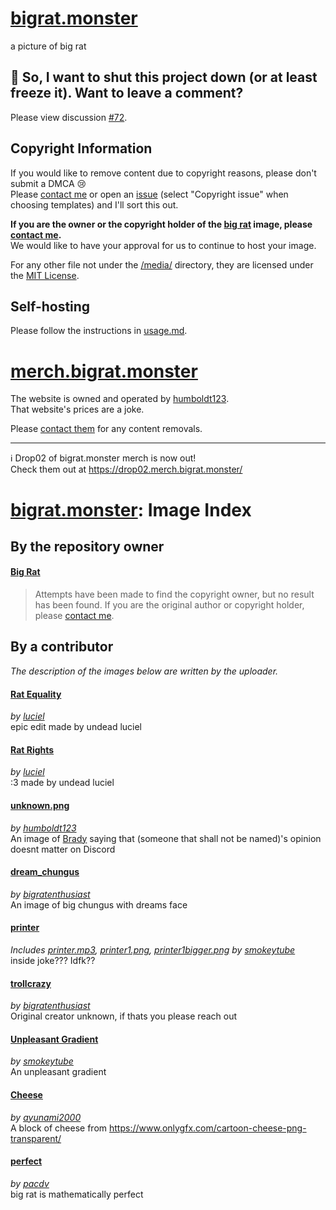 # [bigrat.monster]

a picture of big rat

## 🚨 So, I want to shut this project down (or at least freeze it). Want to leave a comment?
Please view discussion [#72](https://github.com/bigratmonster/bigrat.monster/discussions/72).

## Copyright Information

If you would like to remove content due to copyright reasons, please don't submit a DMCA 😢  
Please [contact me][email-copyright] or open an [issue] (select "Copyright issue" when choosing templates) and I'll sort this out.

**If you are the owner or the copyright holder of the [big rat] image, please [contact me][email-copyright].**  
We would like to have your approval for us to continue to host your image.

For any other file not under the [/media/][media-dir] directory, they are licensed under the [MIT License][license].

## Self-hosting

Please follow the instructions in [usage.md].

# [merch.bigrat.monster]

The website is owned and operated by [humboldt123].  
That website's prices are a joke.

Please [contact them][email-skrub] for any content removals.

---

ℹ Drop02 of bigrat.monster merch is now out!  
Check them out at <https://drop02.merch.bigrat.monster/>

# [bigrat.monster]: Image Index

## By the repository owner

#### [Big Rat](media/bigrat.jpg)

> Attempts have been made to find the copyright owner, but no result has been found.
If you are the original author or copyright holder, please [contact me][email-copyright].

## By a contributor

*The description of the images below are written by the uploader.*

#### [Rat Equality](media/ratequality.png)

*by [luciel]*  
epic edit made by undead luciel

#### [Rat Rights](media/ratrights.png)

*by [luciel]*  
:3 made by undead luciel

#### [unknown.png](media/unknown.png)

*by [humboldt123]*  
An image of [Brady] saying that (someone that shall not be named)'s opinion doesnt matter on Discord

#### [dream_chungus](media/dream_chungus.png)

*by [bigratenthusiast]*  
An image of big chungus with dreams face

#### [printer](printer/printer.html)  

*Includes [printer.mp3](media/printer.mp3), [printer1.png](media/printer1.png), [printer1bigger.png](media/printer1bigger.png)*
*by [smokeytube]*  
inside joke??? Idfk??

#### [trollcrazy](media/trollcrazy.png)

*by [bigratenthusiast]*  
Original creator unknown, if thats you please reach out

#### [Unpleasant Gradient](media/unpleasantgradient.png)

*by [smokeytube]*  
An unpleasant gradient

#### [Cheese](media/cartoon-cheese-3.png)

*by [ayunami2000]*  
A block of cheese from <https://www.onlygfx.com/cartoon-cheese-png-transparent/>

#### [perfect](media/perfect.png)

*by [pacdv]*  
big rat is mathematically perfect

<!-- Links in main parts -->
[bigrat.monster]: https://bigrat.monster/
[merch.bigrat.monster]: https://merch.bigrat.monster/
[big rat]: https://bigrat.monster/media/bigrat.jpg
[usage.md]: usage.md
[email-copyright]: mailto:sonothing.emailme@gmail.com?subject=%5Bbigrat.monster%5D%20Copyright
[media-dir]: ./media
[license]: ./license.md
[email-skrub]: mailto:skrub@bigrat.monster
[issue]: https://github.com/bigratmonster/bigrat.monster/issues/new/choose/

<!-- Users in credits -->
[Brady]: https://github.com/ZeroMemes/
[first order model]: https://github.com/AliaksandrSiarohin/first-order-model/

<!-- Contributors -->
[humboldt123]: https://github.com/humboldt123/
[luciel]: https://github.com/undeadluciel/
[bigratenthusiast]: https://github.com/bigratenthusiast/
[smokeytube]: https://github.com/smokeytube/
[ayunami2000]: https://github.com/ayunami2000/
[pacdv]: https://github.com/pacdv/

